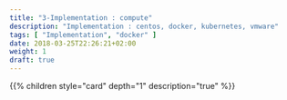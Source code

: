 ```yaml
---
title: "3-Implementation : compute"
description: "Implementation : centos, docker, kubernetes, vmware"
tags: [ "Implementation", "docker" ]
date: 2018-03-25T22:26:21+02:00
weight: 1
draft: true
---
```

{{% children style="card" depth="1"  description="true" %}}
